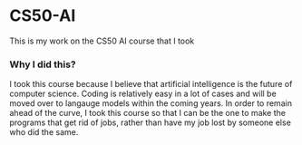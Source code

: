 # CS50-AI

This is my work on the CS50 AI course that I took

### Why I did this?

I took this course because I believe that artificial intelligence is the future of computer science. Coding is relatively easy in a lot of cases and will be moved over to langauge models within the coming years. In order to remain ahead of the curve, I took this course so that I can be the one to make the programs that get rid of jobs, rather than have my job lost by someone else who did the same.
